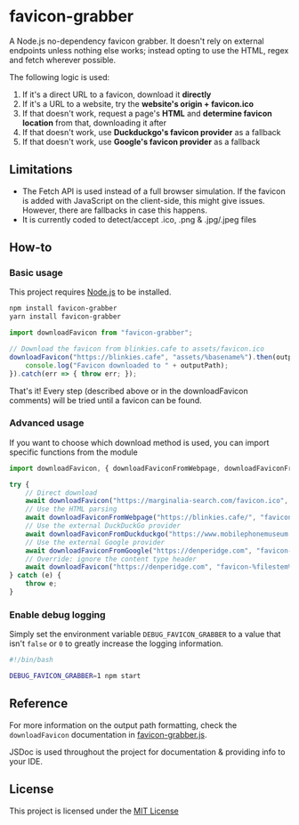 # favicon-grabber

A Node.js no-dependency favicon grabber. It doesn't rely on external endpoints unless nothing else works; instead opting to use the HTML, regex and fetch wherever possible.

The following logic is used:
1. If it's a direct URL to a favicon, download it **directly**
2. If it's a URL to a website, try the **website's origin + favicon.ico**
3. If that doesn't work, request a page's **HTML** and **determine favicon location** from that, downloading it after
4. If that doesn't work, use **Duckduckgo's favicon provider** as a fallback
5. If that doesn't work, use **Google's favicon provider** as a fallback

## Limitations
- The Fetch API is used instead of a full browser simulation. If the favicon is added with JavaScript on the client-side, this might give issues. However, there are fallbacks in case this happens.
- It is currently coded to detect/accept .ico, .png & .jpg/.jpeg files

## How-to
### Basic usage
This project requires [Node.js](https://nodejs.org/) to be installed.
```bash
npm install favicon-grabber
yarn install favicon-grabber
```
```js
import downloadFavicon from "favicon-grabber";

// Download the favicon from blinkies.cafe to assets/favicon.ico
downloadFavicon("https://blinkies.cafe", "assets/%basename%").then(outputPath => {
    console.log("Favicon downloaded to " + outputPath);
}).catch(err => { throw err; });
```
That's it! Every step (described above or in the downloadFavicon comments) will be tried until a favicon can be found.

### Advanced usage
If you want to choose which download method is used, you can import specific functions from the module

```js
import downloadFavicon, { downloadFaviconFromWebpage, downloadFaviconFromDuckduckgo, downloadFaviconFromGoogle } from "favicon-grabber";

try {
    // Direct download
    await downloadFavicon("https://marginalia-search.com/favicon.ico", "favicon-%filestem%%extname%");
    // Use the HTML parsing
    await downloadFaviconFromWebpage("https://blinkies.cafe/", "favicon-%filestem%%extname%");
    // Use the external DuckDuckGo provider
    await downloadFaviconFromDuckduckgo("https://www.mobilephonemuseum.com/", "favicon-%filestem%%extname%");
    // Use the external Google provider
    await downloadFaviconFromGoogle("https://denperidge.com", "favicon-%filestem%%extname%");
    // Override: ignore the content type header
    await downloadFavicon("https://denperidge.com", "favicon-%filestem%%extname%", { ignoreContentTypeHeader: true });
} catch (e) {
    throw e;
}

```

### Enable debug logging
Simply set the environment variable `DEBUG_FAVICON_GRABBER` to a value that isn't `false` or `0` to greatly increase the logging information.

```bash
#!/bin/bash

DEBUG_FAVICON_GRABBER=1 npm start
```

## Reference
For more information on the output path formatting, check the `downloadFavicon` documentation in [favicon-grabber.js](favicon-grabber.js).

JSDoc is used throughout the project for documentation & providing info to your IDE.

## License
This project is licensed under the [MIT License](LICENSE)

 
